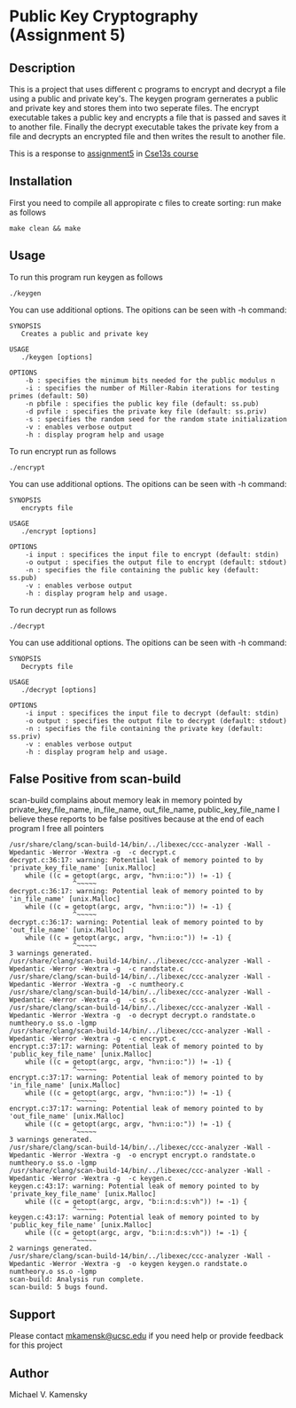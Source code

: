 # Public Key Cryptography (Assignment 5)

## Description
This is a project that uses different c programs to encrypt and decrypt a file using a public and private key's. The keygen program gernerates a public and private key and stores them into two seperate files. The encrypt executable takes a public key and encrypts a file that is passed and saves it to another file. Finally the decrypt executable takes the private key from a file and decrypts an encrypted file and then writes the result to another file.

This is a response to [assignment5](https://git.ucsc.edu/cse13s/winter2023-section01/resources/-/blob/main/asgn5/asgn5.pdf) in [Cse13s course](https://git.ucsc.edu/cse13s/winter2023-section01/resources)

## Installation
First you need to compile all appropirate c files to create sorting: run make as follows
```
make clean && make
```

## Usage
To run this program run keygen as follows
```
./keygen
```
You can use additional options.
The opitions can be seen with -h command:
```
SYNOPSIS
   Creates a public and private key

USAGE
   ./keygen [options]

OPTIONS
    -b : specifies the minimum bits needed for the public modulus n
    -i : specifies the number of Miller-Rabin iterations for testing primes (default: 50)
    -n pbfile : specifies the public key file (default: ss.pub)
    -d pvfile : specifies the private key file (default: ss.priv)
    -s : specifies the random seed for the random state initialization
    -v : enables verbose output
    -h : display program help and usage
```
To run encrypt run as follows
```
./encrypt
```
You can use additional options.
The opitions can be seen with -h command:
```
SYNOPSIS
   encrypts file

USAGE
   ./encrypt [options]

OPTIONS
    -i input : specifices the input file to encrypt (default: stdin)
    -o output : specifies the output file to encrypt (default: stdout)
    -n : specifies the file containing the public key (default: ss.pub)
    -v : enables verbose output
    -h : display program help and usage.
```
To run decrypt run as follows
```
./decrypt
```
You can use additional options.
The opitions can be seen with -h command:
```
SYNOPSIS
   Decrypts file

USAGE
   ./decrypt [options]

OPTIONS
    -i input : specifices the input file to decrypt (default: stdin)
    -o output : specifies the output file to decrypt (default: stdout)
    -n : specifies the file containing the private key (default: ss.priv)
    -v : enables verbose output
    -h : display program help and usage.

```

## False Positive from scan-build
scan-build complains about memory leak in memory pointed by private_key_file_name, in_file_name, out_file_name, public_key_file_name
I believe these reports to be false positives because at the end of each program I free all pointers
```
/usr/share/clang/scan-build-14/bin/../libexec/ccc-analyzer -Wall -Wpedantic -Werror -Wextra -g  -c decrypt.c
decrypt.c:36:17: warning: Potential leak of memory pointed to by 'private_key_file_name' [unix.Malloc]
    while ((c = getopt(argc, argv, "hvn:i:o:")) != -1) {
                ^~~~~~
decrypt.c:36:17: warning: Potential leak of memory pointed to by 'in_file_name' [unix.Malloc]
    while ((c = getopt(argc, argv, "hvn:i:o:")) != -1) {
                ^~~~~~
decrypt.c:36:17: warning: Potential leak of memory pointed to by 'out_file_name' [unix.Malloc]
    while ((c = getopt(argc, argv, "hvn:i:o:")) != -1) {
                ^~~~~~
3 warnings generated.
/usr/share/clang/scan-build-14/bin/../libexec/ccc-analyzer -Wall -Wpedantic -Werror -Wextra -g  -c randstate.c
/usr/share/clang/scan-build-14/bin/../libexec/ccc-analyzer -Wall -Wpedantic -Werror -Wextra -g  -c numtheory.c
/usr/share/clang/scan-build-14/bin/../libexec/ccc-analyzer -Wall -Wpedantic -Werror -Wextra -g  -c ss.c
/usr/share/clang/scan-build-14/bin/../libexec/ccc-analyzer -Wall -Wpedantic -Werror -Wextra -g  -o decrypt decrypt.o randstate.o numtheory.o ss.o -lgmp
/usr/share/clang/scan-build-14/bin/../libexec/ccc-analyzer -Wall -Wpedantic -Werror -Wextra -g  -c encrypt.c
encrypt.c:37:17: warning: Potential leak of memory pointed to by 'public_key_file_name' [unix.Malloc]
    while ((c = getopt(argc, argv, "hvn:i:o:")) != -1) {
                ^~~~~~
encrypt.c:37:17: warning: Potential leak of memory pointed to by 'in_file_name' [unix.Malloc]
    while ((c = getopt(argc, argv, "hvn:i:o:")) != -1) {
                ^~~~~~
encrypt.c:37:17: warning: Potential leak of memory pointed to by 'out_file_name' [unix.Malloc]
    while ((c = getopt(argc, argv, "hvn:i:o:")) != -1) {
                ^~~~~~
3 warnings generated.
/usr/share/clang/scan-build-14/bin/../libexec/ccc-analyzer -Wall -Wpedantic -Werror -Wextra -g  -o encrypt encrypt.o randstate.o numtheory.o ss.o -lgmp
/usr/share/clang/scan-build-14/bin/../libexec/ccc-analyzer -Wall -Wpedantic -Werror -Wextra -g  -c keygen.c
keygen.c:43:17: warning: Potential leak of memory pointed to by 'private_key_file_name' [unix.Malloc]
    while ((c = getopt(argc, argv, "b:i:n:d:s:vh")) != -1) {
                ^~~~~~
keygen.c:43:17: warning: Potential leak of memory pointed to by 'public_key_file_name' [unix.Malloc]
    while ((c = getopt(argc, argv, "b:i:n:d:s:vh")) != -1) {
                ^~~~~~
2 warnings generated.
/usr/share/clang/scan-build-14/bin/../libexec/ccc-analyzer -Wall -Wpedantic -Werror -Wextra -g  -o keygen keygen.o randstate.o numtheory.o ss.o -lgmp
scan-build: Analysis run complete.
scan-build: 5 bugs found.

```

## Support
Please contact mkamensk@ucsc.edu if you need help or provide feedback for this project


## Author
Michael V. Kamensky
